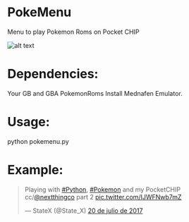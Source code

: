 # PokeMenu
Menu to play Pokemon Roms on Pocket CHIP


![alt text](https://media3.giphy.com/media/jXfkQhQtH2Dkc/giphy.gif)

# Dependencies:
  Your GB and GBA PokemonRoms
  Install Mednafen Emulator. 
  
# Usage:
  python pokemenu.py
  
# Example:  
<blockquote class="twitter-tweet" data-lang="es"><p lang="en" dir="ltr">Playing with <a href="https://twitter.com/hashtag/Python?src=hash">#Python</a>, <a href="https://twitter.com/hashtag/Pokemon?src=hash">#Pokemon</a> and my PocketCHIP cc/<a href="https://twitter.com/nextthingco">@nextthingco</a> part 2 <a href="https://t.co/IJWFNwb7mZ">pic.twitter.com/IJWFNwb7mZ</a></p>&mdash; StateX (@State_X) <a href="https://twitter.com/State_X/status/888116416783634433">20 de julio de 2017</a></blockquote>

